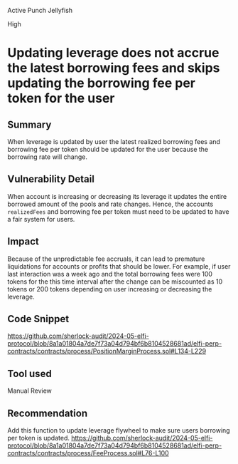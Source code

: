 Active Punch Jellyfish

High

# Updating leverage does not accrue the latest borrowing fees and skips updating the borrowing fee per token for the user

## Summary
When leverage is updated by user the latest realized borrowing fees and borrowing fee per token should be updated for the user because the borrowing rate will change.
## Vulnerability Detail
When account is increasing or decreasing its leverage it updates the entire borrowed amount of the pools and rate changes. Hence, the accounts `realizedFees` and borrowing fee per token must need to be updated to have a fair system for users. 
## Impact
Because of the unpredictable fee accruals, it can lead to premature liquidations for accounts or profits that should be lower.
For example, if user last interaction was a week ago and the total borrowing fees were 100 tokens for the this time interval after the change can be miscounted as 10 tokens or 200 tokens depending on user increasing or decreasing the leverage.
## Code Snippet
https://github.com/sherlock-audit/2024-05-elfi-protocol/blob/8a1a01804a7de7f73a04d794bf6b8104528681ad/elfi-perp-contracts/contracts/process/PositionMarginProcess.sol#L134-L229
## Tool used

Manual Review

## Recommendation
Add this function to update leverage flywheel to make sure users borrowing per token is updated.
https://github.com/sherlock-audit/2024-05-elfi-protocol/blob/8a1a01804a7de7f73a04d794bf6b8104528681ad/elfi-perp-contracts/contracts/process/FeeProcess.sol#L76-L100
